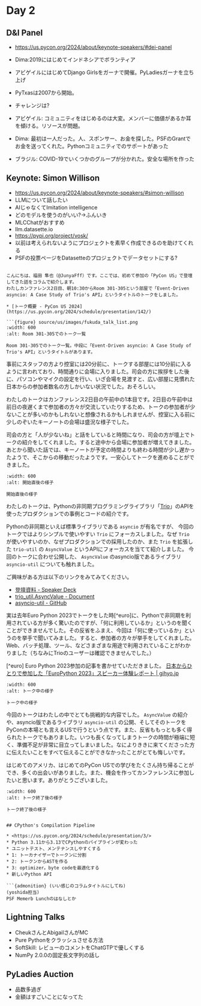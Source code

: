 # Day 2

## D&I Panel

* <https://us.pycon.org/2024/about/keynote-speakers/#dei-panel>
* Dima:2019にはじめてインドネシアでボランティア
* アビゲイルにはじめてDjango Girlsをガーナで開催。PyLadiesガーナを立ち上げ
* PyTxasは2007から開始。

* チャレンジは?
* アビゲイル: コミュニティをはじめるのは大変。メンバーに価値があるか耳を傾ける。リソースが問題。
* Dima: 最初は一人だった。人、スポンサー、お金を探した。PSFのGrantでお金を送ってくれた。Pythonコミュニティでのサポートがあった
* ブラジル: COVID-19でいくつかのグループが分かれた。安全な場所を作った

## Keynote: Simon Willison

* <https://us.pycon.org/2024/about/keynote-speakers/#simon-willison>
* LLMについて話したい
* AIじゃなくてImitation intelligence
* どのモデルを使うのがいい?→ふんいき
* MLCChatがおすすめ
* llm.datasette.io
* <https://pypi.org/project/vosk/>
* 以前は考えられないようにプロジェクトを素早く作成できるのを助けてくれる
* PSFの投票ページをDatasetteのプロジェクトでデータセットにする?

```{admonition} 挑戦と反省：はじめてのPyCon US 2024登壇で得たもの

こんにちは、福田 隼也（@JunyaFff）です。ここでは、初めて参加の「PyCon US」で登壇してきた話をコラムで紹介します。
わたしカンファレンス2日目、朝10:30からRoom 301-305という部屋で「Event-Driven asyncio: A Case Study of Trio's API」というタイトルのトークをしました。

* [トーク概要 - PyCon US 2024](https://us.pycon.org/2024/schedule/presentation/142/)

```{figure} source/us/images/fukuda_talk_list.png
:width: 600
:alt: Room 301-305でのトーク一覧

Room 301-305でのトーク一覧。中段に「Event-Driven asyncio: A Case Study of Trio's API」というタイトルがあります。
```

事前にスタッフの方より控室には20分前に、トークする部屋には10分前に入るように言われており、時間通りに会場に入りました。司会の方に挨拶をした後に、パソコンやマイクの設定を行い、いざ会場を見渡すと、広い部屋に見慣れた日本からの参加者数名の方しかいない状況でした。おそろしい。

わたしのトークはカンファレンス2日目の午前中の1本目です。2日目の午前中は前日の夜遅くまで参加者の方々が交流していたりするため、トークの参加者が少ないことが多いのかもしれないと想像されるかもしれませんが、控室に入る前に少しのぞいたキーノートの会場は盛況な様子でした。

司会の方と「人が少ないね」と話をしていると時間になり、司会の方が壇上でトークの紹介をしてくれました。すると途中から会場に参加者が増えてきました。あとから聞いた話では、キーノートが予定の時間よりも終わる時間が少し遅かったようで、そこからの移動だったようです。一安心してトークを進めることができました。

```{figure} source/us/images/fukuda_started_talk.png
:width: 600
:alt: 開始直後の様子

開始直後の様子
```

わたしのトークは、Pythonの非同期プログラミングライブラリ「[Trio](https://github.com/python-trio/trio)」のAPIを使ったプロダクションでの事例とコードの紹介です。

Pythonの非同期といえば標準ライブラリである `asyncio` が有名ですが、 今回のトークではよりシンプルで使いやすい `Trio` にフォーカスしました。なぜ `Trio` が使いやすいのか、なぜプロダクションでの採用したのか、また `Trio` を拡張した `trio-util` の `AsyncValue` というAPIにフォーカスを当てて紹介しました。
今回のトークに合わせ公開した、 `AsyncValue` のasyncio版であるライブラリ `asyncio-util` についても触れました。

ご興味がある方は以下のリンクをみてみてください。

* [登壇資料 - Speaker Deck](https://speakerdeck.com/jrfk/event-driven-asyncio-a-case-study-of-trios-api-pycon-us-2024)
* [trio_util.AsyncValue - Document](https://trio-util.readthedocs.io/en/latest/)
* [asyncio-util - GitHub](https://github.com/jrfk/asyncio-util)

実は去年Euro Python 2023でトークをした時[^euro]に、Pythonで非同期を利用されている方が多く驚いたのですが、「何に利用しているか」というのを聞くことができませんでした。その反省をふまえ、今回は「何に使っているか」というのを挙手で聞いてみました。すると、参加者の方々が挙手をしてくれました。Web、バッチ処理、ツール、などさまざまな用途で利用されていることがわかりました（ちなみにTrioのユーザーは確認できませんでした。）

[^euro] Euro Python 2023参加の記事を書かせていただきました。 [日本からひとりで参加した「EuroPython 2023」スピーカー体験レポート | gihyo.jp](https://gihyo.jp/article/2023/12/road2euro-python)

```{figure} source/us/images/fukuda_talk.png
:width: 600
:alt: トーク中の様子

トーク中の様子
```

今回のトークはわたしの中でとても挑戦的な内容でした。 `AsyncValue` の紹介や、asyncio版であるライブラリ `asyncio-util` の公開、そしてそのトークをPyConの本場とも言えるUSで行うという点です。また、反省ももっとも多く得られたトークでもありました。いつも長くなってしまうトークの時間が極端に短く、準備不足が非常に目立ってしまいました。なによりききに来てくださった方に伝えたいことをすべて伝えることができなかったことがとても悔しいです。

はじめてのアメリカ、はじめてのPyCon USでの学びをたくさん持ち帰ることができ、多くの出会いがありました。また、機会を作ってカンファレンスに参加したいと思います。ありがとうございました。

```{figure} source/us/images/fukuda_after_the_talk.png
:width: 600
:alt: トーク終了後の様子

トーク終了後の様子
```





```

## CPython's Compilation Pipeline

* <https://us.pycon.org/2024/schedule/presentation/3/>
* Python 3.11から3.13でCPythonのパイプラインが変わった
* ユニットテスト、メンテナンスしやすくする
* 1: トーカナイザーでトークンに分割
* 2: トークンからASTを作る
* 3: optimizer。byte codeを最適化する
* 新しいPython API

```{admonition} (いい感じのコラムタイトルにしてね)
(yoshida担当)
PSF Memerb Lunchのはなしとか
```


## Lightning Talks

* CheukさんとAbigailさんがMC
* Pure Pythonをクラッシュさせる方法
* SoftSkill: レビューのコメントをChatGTPで優しくする
* NumPy 2.0.0の固定長文字列の話し

## PyLadies Auction

* 品数多過ぎ
* 金額はすごいことになってた




